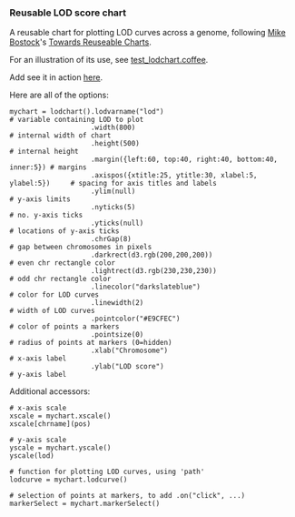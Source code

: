 ### Reusable LOD score chart

A reusable chart for plotting LOD curves
across a genome, following
[Mike Bostock](http://bost.ocks.org/mike)'s
[Towards Reuseable Charts](http://bost.ocks.org/mike/chart/).

For an illustration of its use, see [test_lodchart.coffee](https://github.com/kbroman/qtlcharts/blob/master/inst/panels/lodchart/test/test_lodchart.coffee).

Add see it in action [here](http://www.biostat.wisc.edu/~kbroman/D3/lodchart).

Here are all of the options:

    mychart = lodchart().lodvarname("lod")                                       # variable containing LOD to plot
                        .width(800)                                              # internal width of chart
                        .height(500)                                             # internal height
                        .margin({left:60, top:40, right:40, bottom:40, inner:5}) # margins
                        .axispos({xtitle:25, ytitle:30, xlabel:5, ylabel:5})     # spacing for axis titles and labels
                        .ylim(null)                                              # y-axis limits
                        .nyticks(5)                                              # no. y-axis ticks
                        .yticks(null)                                            # locations of y-axis ticks
                        .chrGap(8)                                               # gap between chromosomes in pixels
                        .darkrect(d3.rgb(200,200,200))                           # even chr rectangle color
                        .lightrect(d3.rgb(230,230,230))                          # odd chr rectangle color
                        .linecolor("darkslateblue")                              # color for LOD curves
                        .linewidth(2)                                            # width of LOD curves
                        .pointcolor("#E9CFEC")                                   # color of points a markers
                        .pointsize(0)                                            # radius of points at markers (0=hidden)
                        .xlab("Chromosome")                                      # x-axis label
                        .ylab("LOD score")                                       # y-axis label

Additional accessors:

    # x-axis scale
    xscale = mychart.xscale()
    xscale[chrname](pos)

    # y-axis scale
    yscale = mychart.yscale()
    yscale(lod)

    # function for plotting LOD curves, using 'path'
    lodcurve = mychart.lodcurve()

    # selection of points at markers, to add .on("click", ...)
    markerSelect = mychart.markerSelect()
